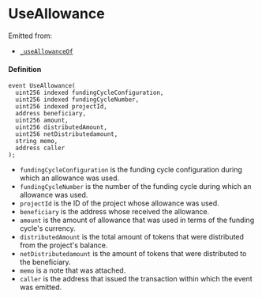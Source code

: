 # UseAllowance

Emitted from:

* [`_useAllowanceOf`](/api/contracts/or-abstract/jbpayoutredemptionpaymentterminal/write/-_useallowanceof.md)

#### Definition

```
event UseAllowance(
  uint256 indexed fundingCycleConfiguration,
  uint256 indexed fundingCycleNumber,
  uint256 indexed projectId,
  address beneficiary,
  uint256 amount,
  uint256 distributedAmount,
  uint256 netDistributedamount,
  string memo,
  address caller
);
```

* `fundingCycleConfiguration` is the funding cycle configuration during which an allowance was used.
* `fundingCycleNumber` is the number of the funding cycle during which an allowance was used.
* `projectId` is the ID of the project whose allowance was used.
* `beneficiary` is the address whose received the allowance.
* `amount` is the amount of allowance that was used in terms of the funding cycle's currency.
* `distributedAmount` is the total amount of tokens that were distributed from the project's balance.
* `netDistributedamount` is the amount of tokens that were distributed to the beneficiary.
* `memo` is a note that was attached.
* `caller` is the address that issued the transaction within which the event was emitted.
